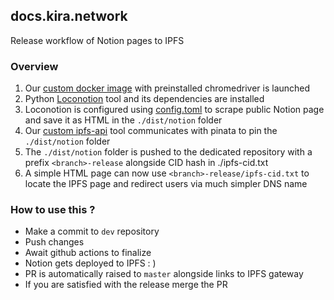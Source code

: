 ## docs.kira.network

Release workflow of Notion pages to IPFS

### Overview

1. Our [custom docker image](ghcr.io/kiracore/docker/base-image:v0.11.2) with preinstalled chromedriver is launched
2. Python [Loconotion](https://github.com/leoncvlt/loconotion) tool and its dependencies are installed
3. Loconotion is configured using [config.toml](./config.toml) to scrape public Notion page and save it as HTML in the `./dist/notion` folder
4. Our [custom ipfs-api](https://github.com/KiraCore/tools/tree/main/ipfs-api) tool communicates with pinata to pin the `./dist/notion` folder
5. The `./dist/notion` folder is pushed to the dedicated repository with a prefix `<branch>-release` alongside CID hash in ./ipfs-cid.txt
6. A simple HTML page can now use `<branch>-release/ipfs-cid.txt` to locate the IPFS page and redirect users via much simpler DNS name

### How to use this ?

* Make a commit to `dev` repository
* Push changes
* Await github actions to finalize
* Notion gets deployed to IPFS : ) 
* PR is automatically raised to `master` alongside links to IPFS gateway
* If you are satisfied with the release merge the PR